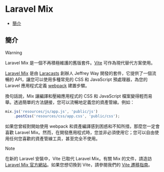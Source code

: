 # Laravel Mix

- [簡介](#introduction)

<a name="introduction"></a>
## 簡介

> [!WARNING]
> Laravel Mix 是一個不再積極維護的舊版套件。[Vite](/docs/{{version}}/vite) 可作為現代替代方案使用。

[Laravel Mix](https://github.com/laravel-mix/laravel-mix) 是由 [Laracasts](https://laracasts.com) 創辦人 Jeffrey Way 開發的套件，它提供了一個流暢的 API，讓您可以使用多種常見的 CSS 和 JavaScript 預處理器，為您的 Laravel 應用程式定義 [webpack](https://webpack.js.org) 建置步驟。

換句話說，Mix 讓編譯和壓縮應用程式的 CSS 和 JavaScript 檔案變得輕而易舉。透過簡單的方法鏈接，您可以流暢地定義您的資產管線。例如：

```js
mix.js('resources/js/app.js', 'public/js')
    .postCss('resources/css/app.css', 'public/css');
```

如果您曾經對開始使用 webpack 和資產編譯感到困惑和不知所措，那麼您一定會喜歡 Laravel Mix。然而，在開發應用程式時，您並非必須使用它；您可以自由使用任何您喜歡的資產管線工具，甚至完全不使用。

> [!NOTE]
> 在新的 Laravel 安裝中，Vite 已取代 Laravel Mix。有關 Mix 的文件，請造訪 [Laravel Mix 官方網站](https://laravel-mix.com/)。如果您想切換到 Vite，請參閱我們的 [Vite 遷移指南](https://github.com/laravel/vite-plugin/blob/main/UPGRADE.md#migrating-from-laravel-mix-to-vite)。

